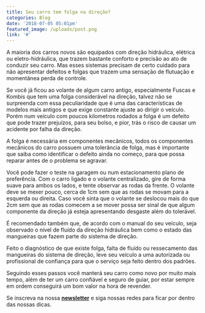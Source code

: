 ```yaml
---
title: Seu carro tem folga na direção?
categories: Blog
date: '2018-07-05 05:01pm'
featured_image: /uploads/post.png
link: '#'
---
```

A maioria dos carros novos são equipados com direção hidráulica, elétrica ou eletro-hidráulica, que trazem bastante conforto e precisão ao ato de conduzir seu carro. Mas esses sistemas precisam de certo cuidado para não apresentar defeitos e folgas que trazem uma sensação de flutuação e momentânea perda de controle.

Se você já ficou ao volante de algum carro antigo, especialmente Fuscas e Kombis que tem uma folga considerável na direção, talvez não se surpreenda com essa peculiaridade que é uma das características de modelos mais antigos e que exige constante ajuste ao dirigir o veículo. Porém num veículo com poucos kilometros rodados a folga é um defeito que pode trazer prejuízos, para seu bolso, e pior, trás o risco de causar um acidente por falha da direção.

A folga é necessária em componentes mecânicos, todos os componentes mecânicos do carro possuem uma tolerância de folga, mas é importante que saiba como identificar o defeito ainda no começo, para que possa reparar antes de o problema se agravar.

Você pode fazer o teste na garagem ou num estacionamento plano de preferência. Com o carro ligado e o volante centralizado, gire de forma suave para ambos os lados, e tente observar as rodas da frente. O volante deve se mexer pouco, cerca de 1cm sem que as rodas se movam para a esquerda ou direita. Caso você sinta que o volante se deslocou mais do que 2cm sem que as rodas comecem a se mover possa ser sinal de que algum componente da direção já esteja apresentando desgaste além do tolerável. 

É recomendado também que, de acordo com o manual do seu veículo, seja observado o nível de fluído da direção hidráulica bem como o estado das mangueiras que fazem parte do sistema de direção.

Feito o diagnóstico de que existe folga, falta de fluído ou ressecamento das mangueiras do sistema de direção, leve seu veículo a uma autorizada ou profissional de confiança para que o serviço seja feito dentro dos padrões. 

Seguindo esses passos você manterá seu carro como novo por muito mais tempo, além de ter um carro confiável e seguro de guiar, por estar sempre em ordem conseguirá um bom valor na hora de revender.

Se inscreva na nossa [**newsletter**](https://jalautopecas.com/#subscribe-section1) e siga nossas redes para ficar por dentro das nossas dicas.
